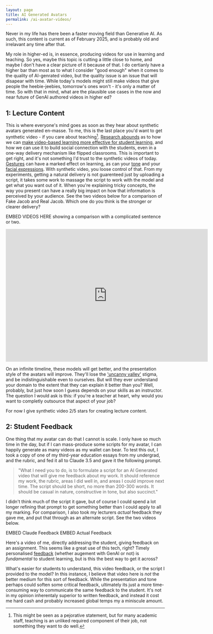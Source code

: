 ```yaml
---
layout: page
title: AI Generated Avatars
permalink: /ai-avatar-videos/
---
```


Never in my life has there been a faster moving field than Generative AI. As such, this content is current as of February 2025, and is probably old and irrelavant any time after that.

My role in higher-ed is, in essence, producing videos for use in learning and teaching. So yes, maybe this topic is cutting a little close to home, and maybe I don't have a clear picture of it because of that. I do certianly have a higher bar than most as to what I consider "good enough" when it comes to the quality of AI-genrated video, but the quality issue is an issue that will disapear with time. While today's models might still make videos that give people the heebie-jeebies, tomorrow's ones won't - it's only a matter of time. So with that in mind, what are the plausible use cases in the now and near future of GenAI authored videos in higher ed?

## 1: Lecture Content
This is where everyone's mind goes as soon as they hear about synthetic avatars generated en-masse. To me, this is the last place you'd want to get synthetic video - if you care about teaching[^1]. [Research abounds](https://staff.acu.edu.au/our_university/centre-for-education-and-innovation/educational-technologies/creating-video-resources/multimedia-design-principles) as to how we can [make video-based learning more effective for student learning](https://doi.org/10.1007/s10648-023-09842-1), and how we can use it to build social connection with the students, even in a one-way delivery mechanism like flipped classrooms. This is important to get right, and it's not something I'd trust to the synthetic videos of today. [Gestures](https://doi.org/10.1037/edu0000352) can have a marked effect on learning, as can your [tone](https://doi.org/10.1007/s10639-024-12956-w) and your [facial expressions](https://doi.org/10.1016/j.compedu.2021.104350). With synthetic video, you loose control of that. From my experiments, getting a natural delivery is not guarenteed just by uploading a script, it takes some work to massage the script to work with the model and get what you want out of it. When you're explaining tricky concepts, the way you present can have a really big impact on how that information is perceived by your audience. See the two videos below for a comparison of Fake Jacob and Real Jacob. Which one do you think is the stronger or clearer delivery?

EMBED VIDEOS HERE showing a comparison with a complicated sentence or two.
<iframe height="420" width="640" allowfullscreen frameborder=0 src="https://echo360.net.au/media/793a8423-48c7-45e8-95ff-708f88f63dca/public?autoplay=false&automute=false"></iframe>

On an infinite timeline, these models will get better, and the presentation style of the avatars will improve. They'll lose the ['uncanny valley'](https://en.wikipedia.org/wiki/Uncanny_valley) stigma, and be indistinguishable even to ourselves. But will they ever understand your domain to the extent that they can explain it better than you? Well, probably, but just how soon I guess depends on your skills as an instructor. The question I would ask is this: if you're a teacher at heart, why would you want to completly outsource that aspect of your job?

For now I give synthetic video 2/5 stars for creating lecture content.

## 2: Student Feedback
One thing that my avatar can do that I cannot is scale. I only have so much time in the day, but if I can mass-produce some scripts for my avatar, I can happily generate as many videos as my wallet can bear. To test this out, I took a copy of one of my third-year education essays from my undergrad, and the rubric, and fed it all to Claude 3.5 and gave it the following prompt. 

> "What I need you to do, is to formulate a script for an AI Generated video that will give me feedback about my work. It should reference my work, the rubric, areas I did well in, and areas I could improve next time. The script should be short, no more than 200-300 words. It should be casual in nature, constructive in tone, but also succinct."

I didn't think much of the script it gave, but of course I could spend a lot longer refining that prompt to get something better than I could apply to all my marking. For comparison, I also took my lecturers _actual_ feedback they gave me, and put that through as an alternate script. See the two videos below.

EMBED Claude Feedback
EMBED Actual Feedback

Here's a video of me, directly addressing the student, giving feedback on an assignment. This seems like a great use of this tech, right? Timely personalised [feedback](https://www.taylorfrancis.com/books/mono/10.4324/9780429485480/visible-learning-feedback-john-hattie-shirley-clarke) (whether augement with GenAI or not) is _fundamental_ to student learning, but is this the best way to get it across?

What's easier for students to understand, this video feedback, or the script I provided to the model? In this instance, I believe that video here is _not_ the better medium for this sort of feedback. While the presentation and tone perhaps could soften some critical feedback, ultimately its just a more time-consuming way to communicate the same feedback to the student. It's not in my opinion inherentaly superior to written feedback, and instead it cost me hard cash and probably increased global temps my a miniscule amount.


[^1]: This might be seen as a pejorative statement, but for many academic staff, teaching is an unliked required component of their job, not something they want to do well.
